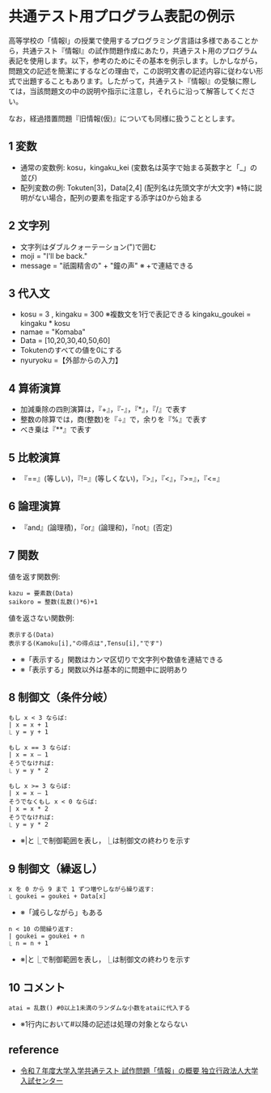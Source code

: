 # 共通テスト用プログラム表記の例示

高等学校の「情報I」の授業で使用するプログラミング言語は多様であることから，共通テスト『情報I』の試作問題作成にあたり，共通テスト用のプログラム表記を使用します。以下，参考のためにその基本を例示します。しかしながら，問題文の記述を簡潔にするなどの理由で，この説明文書の記述内容に従わない形式で出題することもあります。したがって，共通テスト『情報I』の受験に際しては，当該問題文の中の説明や指示に注意し，それらに沿って解答してください。

なお，経過措置問題『旧情報(仮)』についても同様に扱うこととします。

## 1 変数

- 通常の変数例: kosu，kingaku_kei (変数名は英字で始まる英数字と「_」の並び)
- 配列変数の例: Tokuten[3]，Data[2,4] (配列名は先頭文字が大文字) ※特に説明がない場合，配列の要素を指定する添字は0から始まる

## 2 文字列

- 文字列はダブルクォーテーション(")で囲む
- moji = "I'll be back."
- message = "祇園精舎の" + "鐘の声" ※ +で連結できる

## 3 代入文

- kosu = 3 , kingaku = 300 ※複数文を1行で表記できる kingaku_goukei = kingaku * kosu
- namae = "Komaba"
- Data = [10,20,30,40,50,60]
- Tokutenのすべての値を0にする
- nyuryoku =【外部からの入力】

## 4 算術演算

- 加減乗除の四則演算は，『+』，『-』，『*』，『/』で表す
- 整数の除算では，商(整数)を『÷』で，余りを『%』で表す
- べき乗は『**』で表す

## 5 比較演算

- 『==』(等しい)，『!=』(等しくない)，『>』，『<』，『>=』，『<=』

## 6 論理演算

- 『and』(論理積)，『or』(論理和)，『not』(否定)

## 7 関数

値を返す関数例:
```
kazu = 要素数(Data)
saikoro = 整数(乱数()*6)+1
```

値を返さない関数例:
```
表示する(Data)
表示する(Kamoku[i],"の得点は",Tensu[i],"です")
```
- ※「表示する」関数はカンマ区切りで文字列や数値を連結できる
- ※「表示する」関数以外は基本的に問題中に説明あり

## 8 制御文（条件分岐）

```
もし x < 3 ならば:
| x = x + 1
⎿ y = y + 1
```

```
もし x == 3 ならば:
| x = x – 1
そうでなければ:
⎿ y = y * 2
```

```
もし x >= 3 ならば:
| x = x – 1
そうでなくもし x < 0 ならば:
| x = x * 2
そうでなければ:
⎿ y = y * 2
```
- ※|と⎿で制御範囲を表し，⎿は制御文の終わりを示す

## 9 制御文（繰返し）

```
x を 0 から 9 まで 1 ずつ増やしながら繰り返す:
⎿ goukei = goukei + Data[x]
```
- ※「減らしながら」もある

```
n < 10 の間繰り返す:
| goukei = goukei + n
⎿ n = n + 1
```
- ※|と⎿で制御範囲を表し，⎿は制御文の終わりを示す

## 10 コメント

```
atai = 乱数() #0以上1未満のランダムな小数をataiに代入する
```
- ※1行内において#以降の記述は処理の対象とならない

## reference

- [令和７年度大学入学共通テスト 試作問題「情報」の概要 独立行政法人大学入試センター](https://www.dnc.ac.jp/albums/abm.php?d=511&f=abm00003141.pdf&n=6-1_%E6%A6%82%E8%A6%81%E3%80%8C%E6%83%85%E5%A0%B1%E3%80%8D.pdf)
